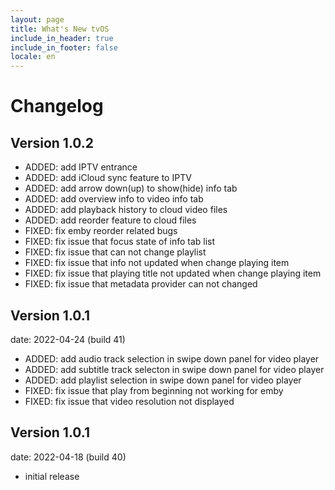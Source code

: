 ```yaml
---
layout: page
title: What's New tvOS
include_in_header: true
include_in_footer: false
locale: en
---
```


# Changelog

## **Version 1.0.2**

- ADDED: add IPTV entrance
- ADDED: add iCloud sync feature to IPTV
- ADDED: add arrow down(up) to show(hide) info tab
- ADDED: add overview info to video info tab
- ADDED: add playback history to cloud video files
- ADDED: add reorder feature to cloud files
- FIXED: fix emby reorder related bugs
- FIXED: fix issue that focus state of info tab list
- FIXED: fix issue that can not change playlist
- FIXED: fix issue that info not updated when change playing item
- FIXED: fix issue that playing title not updated when change playing item
- FIXED: fix issue that metadata provider can not changed

## **Version 1.0.1**

date: 2022-04-24 (build 41) 

- ADDED: add audio track selection in swipe down panel for video player
- ADDED: add subtitle track selecton in swipe down panel for video player
- ADDED: add playlist selection in swipe down panel for video player
- FIXED: fix issue that play from beginning not working for emby
- FIXED: fix issue that video resolution not displayed

## **Version 1.0.1**

date: 2022-04-18 (build 40) 

- initial release